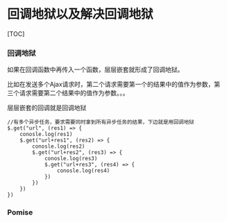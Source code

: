 # 回调地狱以及解决回调地狱



[TOC]

### 回调地狱

如果在回调函数中再传入一个函数，层层嵌套就形成了回调地狱。

比如在发送多个Ajax请求时，第二个请求需要第一个的结果中的值作为参数，第三个请求需要第二个结果中的值作为参数。。。

层层嵌套的回调就是回调地狱

```
//有多个异步任务，要求需要同时拿到所有异步任务的结果，下边就是用回调地狱
$.get("url", (res1) => {
    conosle.log(res1)
    $.get("url+res1", (res2) => {
        conosle.log(res2)
        $.get("url+res2", (res3) => {
            conosle.log(res3)
            $.get("url+res3", (res4) => {
                conosle.log(res4)
            })
        })
    })
})
```

### Pomise



